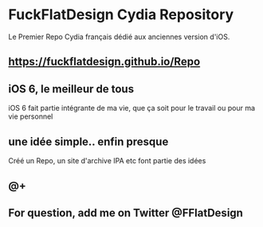 # FuckFlatDesign Cydia Repository

Le Premier Repo Cydia français dédié aux anciennes version d'iOS. 

## https://fuckflatdesign.github.io/Repo

## iOS 6, le meilleur de tous 

iOS 6 fait partie intégrante de ma vie, que ça soit pour le travail ou pour ma vie personnel 

## une idée simple.. enfin presque

Créé un Repo, un site d'archive IPA etc font partie des idées 

## @+ 

## For question, add me on Twitter @FFlatDesign
